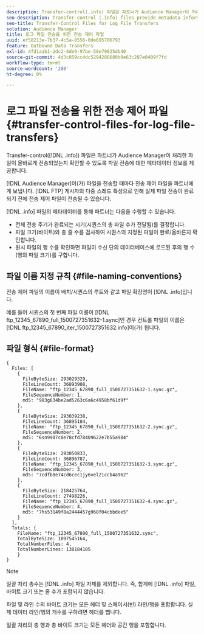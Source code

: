 ```yaml
---
description: Transfer-control(.info) 파일은 파트너가 Audience Manager이 처리한 파일이 올바르게 전송되었는지 확인할 수 있도록 파일 전송에 대한 메타데이터 정보를 제공합니다.
seo-description: Transfer-control (.info) files provide metadata information about file transfers so that partners can verify that Audience Manager handled file transfers correctly.
seo-title: Transfer-Control Files for Log File Transfers
solution: Audience Manager
title: 로그 파일 전송을 위한 전송 제어 파일
uuid: ef58213e-7b37-4c5a-8556-0de695706793
feature: Outbound Data Transfers
exl-id: 4fd1aab1-2dc2-4de9-97be-58e79825db40
source-git-commit: 4d3c859cc4dc5294286680b0e63c287e0409f7fd
workflow-type: tm+mt
source-wordcount: '280'
ht-degree: 0%

---
```


# 로그 파일 전송을 위한 전송 제어 파일 {#transfer-control-files-for-log-file-transfers}

Transfer-control([!DNL .info]) 파일은 파트너가 Audience Manager이 처리한 파일이 올바르게 전송되었는지 확인할 수 있도록 파일 전송에 대한 메타데이터 정보를 제공합니다.

[!DNL Audience Manager]이(가) 파일을 전송할 때마다 전송 제어 파일을 파트너에게 보냅니다. [!DNL FTP] 게시자의 다중 스레드 특성으로 인해 실제 파일 전송이 완료되기 전에 전송 제어 파일이 전송될 수 있습니다.

[!DNL .info] 파일의 메타데이터를 통해 파트너는 다음을 수행할 수 있습니다.

* 전체 전송 주기가 완료되는 시기(시퀀스의 총 파일 수가 전달됨)를 결정합니다.
* 파일 크기(바이트)와 총 줄 수를 검사하여 시퀀스의 지정된 파일이 완료/올바른지 확인합니다.
* 원시 파일의 행 수를 확인하면 파일이 수신 단의 데이터베이스에 로드된 후의 행 수(행의 파일 크기)를 구합니다.

## 파일 이름 지정 규칙 {#file-naming-conventions}

전송 제어 파일의 이름이 배치/시퀀스의 루트와 같고 파일 확장명이 [!DNL .info]입니다.

예를 들어 시퀀스의 첫 번째 파일 이름이 [!DNL ftp_12345_67890_full_1500727351632-1.sync]인 경우 컨트롤 파일의 이름은 [!DNL ftp_12345_67890_iter_1500727351632.info]이(가) 됩니다.

## 파일 형식 {#file-format}

```
{
  Files: [
    {
      FileByteSize: 293029329,
      FileLineCount: 36893908,
      FileName: "ftp_12345_67890_full_1500727351632-1.sync.gz",
      FileSequenceNumber: 1,
      md5: "983g634be2ad5263c6a6c4958bf61d9f"
    },
    {
      FileByteSize: 293039238,
      FileLineCount: 36895184,
      FileName: "ftp_12345_67890_full_1500727351632-2.sync.gz",
      FileSequenceNumber: 2,
      md5: "6sn9907c8e78cfd78409622e7b55a984"
    },
    {
      FileByteSize: 293050833,
      FileLineCount: 36896787,
      FileName: "ftp_12345_67890_full_1500727351632-3.sync.gz",
      FileSequenceNumber: 3,
      md5: "7cdfb8e74cd6cec1jy6vel21ccb4a962"
    },
    {
      FileByteSize: 218425764,
      FileLineCount: 27498226,
      FileName: "ftp_12345_67890_full_1500727351632-4.sync.gz",
      FileSequenceNumber: 4,
      md5: "7hs53149f8a2444457g968f04cbbdee5"
    }
  ],
  Totals: {
    FileName: "ftp_12345_67890_full_1500727351632.sync",
    TotalByteSize: 1097545164,
    TotalNumberFiles: 4,
    TotalNumberLines: 138184105
    }
}
```

>[!NOTE]
>
> 일괄 처리 총수는 [!DNL .info] 파일 자체를 제외합니다. 즉, 합계에 [!DNL .info] 파일, 바이트 크기 또는 줄 수가 포함되지 않습니다.
>
> 파일 및 라인 수의 바이트 크기는 모든 헤더 및 스페이서(빈) 라인/행을 포함합니다. 실제 데이터 라인/행의 개수를 구하려면 헤더를 뺍니다.
>
> 일괄 처리의 총 행과 총 바이트 크기는 모든 헤더와 공간 행을 포함합니다.
